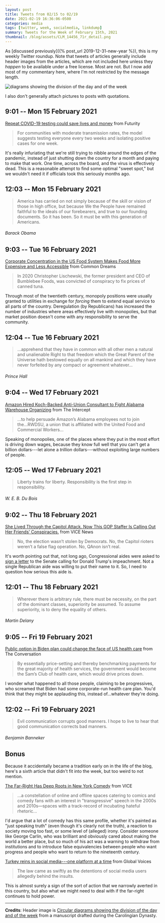 ```yaml
---
layout: post
title: Tweets from 02/15 to 02/19
date: 2021-02-19 16:36:06-0500
categories: media
tags: [twitter, week, socialmedia, linkdump]
summary: Tweets for the Week of February 15th, 2021
thumbnail: /blog/assets/CLM_14456_71r_detail.png
---
```


As [discussed previously]({% post_url 2019-12-31-new-year %}), this is my weekly Twitter roundup.  Note that tweets of articles generally include header images from the articles, which are not included here unless they *happen* to be available under a free license.  Most are not.  But I now add most of my commentary here, where I'm not restricted by the message length.

![diagrams showing the division of the day and of the week](/blog/assets/CLM_14456_71r_detail.png "diagrams showing the division of the day and of the week")

I also don't generally attach pictures to posts with quotations.

## 9:01 -- Mon 15 February 2021

[<i class="fab fa-twitter-square"></i>](https://jcolag.github.io/twitter/1361314570795704341) [Repeat COVID-19 testing could save lives and money](https://www.futurity.org/covid-19-tests-economics-2515082-2/) from Futurity

 > For communities with moderate transmission rates, the model suggests testing everyone every two weeks and isolating positive cases for one week.

It's really infuriating that we're still trying to nibble around the edges of the pandemic, instead of just shutting down the country for a month and paying to make that work.  One time, across the board, and the virus is effectively dead.  This is a reasonable attempt to find some optimal "sweet spot," but we wouldn't need it if officials took this seriously months ago.

## 12:03 -- Mon 15 February 2021

[<i class="fab fa-twitter"></i>](https://jcolag.github.io/twitter/1361360372641398787)

 > America has carried on not simply because of the skill or vision of those in high office, but because We the People have remained faithful to the ideals of our forebearers, and true to our founding documents. So it has been. So it must be with this generation of Americans.

###### Barack Obama

## 9:03 -- Tue 16 February 2021

[<i class="fab fa-twitter-square"></i>](https://jcolag.github.io/twitter/1361677461977636865) [Corporate Concentration in the US Food System Makes Food More Expensive and Less Accessible](https://www.commondreams.org/views/2021/02/09/corporate-concentration-us-food-system-makes-food-more-expensive-and-less?cd-origin=rss) from Common Dreams

 > In 2020 Christopher Lischewski, the former president and CEO of Bumblebee Foods, was convicted of conspiracy to fix prices of canned tuna.

Through most of the twentieth century, monopoly positions were usually granted to utilities in exchange for *forcing* them to extend equal service to all parts of the country.  Deregulation (by Republicans) has increased the number of industries where areas effectively live with monopolies, but that market position doesn't come with any responsibility to serve the community.

## 12:04 -- Tue 16 February 2021

[<i class="fab fa-twitter"></i>](https://jcolag.github.io/twitter/1361723012270092288)

 > ...apprehend that they have in common with all other men a natural and unalienable Right to that freedom which the Great Parent of the Universe hath bestowed equally on all mankind and which they have never forfeited by any compact or agreement whatever...

###### Prince Hall

## 9:04 -- Wed 17 February 2021

[<i class="fab fa-twitter-square"></i>](https://jcolag.github.io/twitter/1362040101426114562) [Amazon Hired Koch-Backed Anti-Union Consultant to Fight Alabama Warehouse Organizing](https://theintercept.com/2021/02/10/amazon-alabama-union-busting-koch/) from The Intercept

 > ...to help persuade Amazon’s Alabama employees not to join the...RWDSU, a union that is affiliated with the United Food and Commercial Workers...

Speaking of monopolies, one of the places where they put in the most effort is driving down wages, because they know full well that you can't get a billion dollars---let alone a *trillion* dollars---without exploiting large numbers of people.

## 12:05 -- Wed 17 February 2021

[<i class="fab fa-twitter"></i>](https://jcolag.github.io/twitter/1362085651575930884)

 > Liberty trains for liberty. Responsibility is the first step in responsibility.

###### W. E. B. Du Bois

## 9:02 -- Thu 18 February 2021

[<i class="fab fa-twitter-square"></i>](https://jcolag.github.io/twitter/1362401986042359808) [She Lived Through the Capitol Attack. Now This GOP Staffer Is Calling Out Her Friends’ Conspiracies.](https://www.vice.com/en/article/bvxbqm/she-lived-through-the-capitol-attack-now-this-gop-staffer-is-calling-out-her-friends-conspiracies) from VICE News

 > No, the election wasn’t stolen by Democrats. No, the Capitol rioters weren’t a false flag operation. No, QAnon isn’t real.

It's worth pointing out that, not long ago, Congressional aides were asked to [sign a letter](https://www.nytimes.com/2021/02/03/us/politics/congress-trump-impeachment.html) to the Senate calling for Donald Trump's impeachment.  Not a single Republican aide was willing to put their name to it.  So, I need to question how serious this aide is.

## 12:01 -- Thu 18 February 2021

[<i class="fab fa-twitter"></i>](https://jcolag.github.io/twitter/1362447033131532289)

 > Wherever there is arbitrary rule, there must be necessity, on the part of the dominant classes, superiority be assumed. To assume superiority, is to deny the equality of others.

###### Martin Delany

## 9:05 -- Fri 19 February 2021

[<i class="fab fa-twitter-square"></i>](https://jcolag.github.io/twitter/1362765129016881152) [Public option in Biden plan could change the face of US health care](https://theconversation.com/public-option-in-biden-plan-could-change-the-face-of-us-health-care-153816) from The Conversation

 > By essentially price-setting and thereby benchmarking payments for the great majority of health services, the government would become the Sam’s Club of health care, which would drive prices down.

I wonder what happened to all those people, claiming to be progressives, who screamed that Biden had some corporate-run health care plan.  You'd think that they might be applauding this, instead of...whatever they're doing.

## 12:02 -- Fri 19 February 2021

[<i class="fab fa-twitter"></i>](https://jcolag.github.io/twitter/1362809672483434503)

 > Evil communication corrupts good manners. I hope to live to hear that good communication corrects bad manners.

###### Benjamin Banneker

## Bonus

Because it accidentally became a tradition early on in the life of the blog, here's a sixth article that didn't fit into the week, but too weird to not mention.

<i class="fas fa-square"></i> [The Far-Right Has Deep Roots in New York Comedy](https://www.vice.com/en/article/dy8j4k/alt-right-new-york-comedy-new-republic) from VICE

 > ...a constellation of online and offline spaces catering to comics and comedy fans with an interest in "transgressive" speech in the 2000s and 2010s—spaces with a track-record of incubating hateful rhetoric...

I'd argue that a lot of comedy has this same profile, whether it's painted as "just speaking truth" (even though it's clearly not the truth), a reaction to society moving too fast, or some level of (alleged) irony.  Consider someone like George Carlin, who was brilliant and obviously cared about making the world a better place, but so much of his act was a warning to withdraw from institutions and to introduce false equivalencies between people who want progress and people who want to return to the nineteenth century.

<i class="fas fa-square"></i> [Turkey reins in social media---one platform at a time](https://globalvoices.org/2021/02/11/turkey-reins-in-social-media-one-platform-at-a-time/) from Global Voices

 > The law came as swiftly as the detentions of social media users allegedly behind the insults.

This is almost surely a sign of the sort of action that we narrowly averted in this country, but also what we might need to deal with if the far-right continues to hold power.

* * *

**Credits**:  Header image is [Circular diagrams showing the division of the day and of the week](https://en.wikipedia.org/wiki/Week#/media/File:CLM_14456_71r_detail.jpg) from a manuscript drafted during the Carolingian Dynasty.

